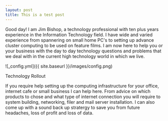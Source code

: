 ```yaml
---
layout: post
title: This is a test post
---
```


Good day! I am Jim Bishop, a technology professional with ten plus years experience in the Information Technology field. I have wide and varied experience from spannering on small home PC's to setting up advance cluster computing to be used on feature films. I am now here to help you or your business with the day to day technology questions and problems that we deal with in the current high technology world in which we live.

![_config.yml]({{ site.baseurl }}/images/config.png)

Technology Rollout

If you require help setting up the computing infrastructure for your office, internet cafe or small business I can help here. From advice on which products to chose and what type of internet connection you will require to system building, networking, filer and mail server installation. I can also come up with a sound back up stratergy to save you from future headaches, loss of profit and loss of data.
